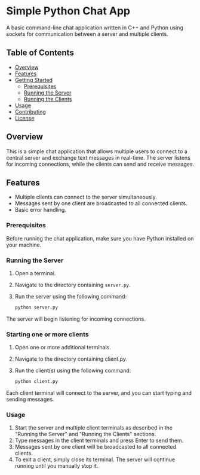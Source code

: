 # Simple Python Chat App

A basic command-line chat application written in C++ and Python using sockets for communication between a server and multiple clients.

## Table of Contents

- [Overview](#overview)
- [Features](#features)
- [Getting Started](#getting-started)
  - [Prerequisites](#prerequisites)
  - [Running the Server](#running-the-server)
  - [Running the Clients](#running-the-clients)
- [Usage](#usage)
- [Contributing](#contributing)
- [License](#license)

## Overview

This is a simple chat application that allows multiple users to connect to a central server and exchange text messages in real-time. The server listens for incoming connections, while the clients can send and receive messages.

## Features

- Multiple clients can connect to the server simultaneously.
- Messages sent by one client are broadcasted to all connected clients.
- Basic error handling.

### Prerequisites

Before running the chat application, make sure you have Python installed on your machine.

### Running the Server

1. Open a terminal.
2. Navigate to the directory containing `server.py`.
3. Run the server using the following command:

   ```bash
   python server.py
The server will begin listening for incoming connections.

### Starting one or more clients

1. Open one or more additional terminals.
2. Navigate to the directory containing client.py.
3. Run the client(s) using the following command:

   ```bash
   python client.py
Each client terminal will connect to the server, and you can start typing and sending messages.

### Usage
1. Start the server and multiple client terminals as described in the "Running the Server" and "Running the Clients" sections.
2. Type messages in the client terminals and press Enter to send them.
3. Messages sent by one client will be broadcasted to all connected clients.
4. To exit a client, simply close its terminal. The server will continue running until you manually stop it.
